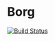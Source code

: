 # Borg

[![Build Status](https://travis-ci.org/davidanthoff/Borg.jl.svg?branch=master)](https://travis-ci.org/davidanthoff/Borg.jl)
